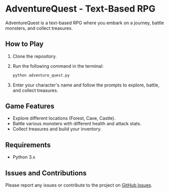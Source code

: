 # AdventureQuest - Text-Based RPG

AdventureQuest is a text-based RPG where you embark on a journey, battle monsters, and collect treasures.

## How to Play

1. Clone the repository.
2. Run the following command in the terminal:

    ```bash
    python adventure_quest.py
    ```

3. Enter your character's name and follow the prompts to explore, battle, and collect treasures.

## Game Features

- Explore different locations (Forest, Cave, Castle).
- Battle various monsters with different health and attack stats.
- Collect treasures and build your inventory.

## Requirements

- Python 3.x

## Issues and Contributions

Please report any issues or contribute to the project on [GitHub Issues](https://github.com/your-username/adventure-quest/issues).
